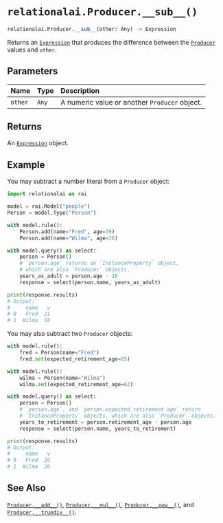 # `relationalai.Producer.__sub__()`

```python
relationalai.Producer.__sub__(other: Any) -> Expression
```

Returns an [`Expression`](../Expression.md) that produces the difference between the [`Producer`](./README.md) values and `other`.

## Parameters

| Name | Type | Description |
| :--- | :--- | :------ |
| `other` | `Any` | A numeric value or another `Producer` object. |

## Returns

An [`Expression`](../Expression.md) object.

## Example

You may subtract a number literal from a `Producer` object:

```python
import relationalai as rai

model = rai.Model("people")
Person = model.Type("Person")

with model.rule():
    Person.add(name="Fred", age=39)
    Person.add(name="Wilma", age=36)

with model.query() as select:
    person = Person()
    # `person.age` returns an `InstanceProperty` object,
    # which are also `Producer` objects.
    years_as_adult = person.age - 18
    response = select(person.name, years_as_adult)

print(response.results)
# Output:
#     name   v
# 0   Fred  21
# 1  Wilma  18
```

You may also subtract two `Producer` objects:

```python
with model.rule():
    fred = Person(name="Fred")
    fred.set(expected_retirement_age=65)

with model.rule():
    wilma = Person(name="Wilma")
    wilma.set(expected_retirement_age=62)

with model.query() as select:
    person = Person()
    # `person.age`, and `person.expected_retirement_age` return
    # `InstanceProperty` objects, which are also `Producer` objects.
    years_to_retirement = person.retirement_age - person.age
    response = select(person.name, years_to_retirement)

print(response.results)
# Output:
#     name   v
# 0   Fred  26
# 1  Wilma  26
```

## See Also

[`Producer.__add__()`](./add__.md),
[`Producer.__mul__()`](./mul__.md),
[`Producer.__pow__()`](./pow__.md),
and [`Producer.__truediv__()`](./truediv__.md).
